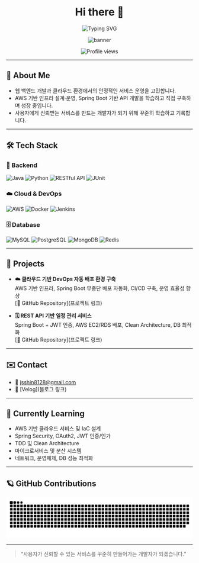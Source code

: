 <h1 align="center">Hi there 👋</h1>

<p align="center">
  <img src="https://readme-typing-svg.demolab.com?font=Fira+Code&weight=500&size=24&pause=1000&color=6DB33F&center=true&vCenter=true&multiline=true&width=600&height=50&lines=Web+Backend+Developer+%7C+Cloud+Engineering;" alt="Typing SVG" />
</p>

<p align="center">
  <img src="https://capsule-render.vercel.app/api?type=rounded&color=gradient&height=160&section=header&text=Welcome%20to%20My%20GitHub&fontSize=30&fontAlignY=40" alt="banner"/>
</p>

<p align="center">
  <img src="https://komarev.com/ghpvc/?username=jsshin8128&color=6DB33F&style=flat-square" alt="Profile views" />
</p>

---

## 🚀 About Me

- 웹 백엔드 개발과 클라우드 환경에서의 안정적인 서비스 운영을 고민합니다.
- AWS 기반 인프라 설계·운영, Spring Boot 기반 API 개발을 학습하고 직접 구축하며 성장 중입니다.
- 사용자에게 신뢰받는 서비스를 만드는 개발자가 되기 위해 꾸준히 학습하고 기록합니다.

---

## 🛠️ Tech Stack

### 🧩 Backend
![Java](https://img.shields.io/badge/Java%20(Spring%20Boot)-007396?style=for-the-badge&logo=openjdk&logoColor=white)
![Python](https://img.shields.io/badge/Python%20(FastAPI)-3776AB?style=for-the-badge&logo=python&logoColor=white)
![RESTful API](https://img.shields.io/badge/RESTful%20API-6DB33F?style=for-the-badge)
![JUnit](https://img.shields.io/badge/JUnit-25A162?style=for-the-badge)

### ☁️ Cloud & DevOps
![AWS](https://img.shields.io/badge/AWS-FF9900?style=for-the-badge&logo=amazon-aws&logoColor=white)
![Docker](https://img.shields.io/badge/Docker-2496ED?style=for-the-badge&logo=docker&logoColor=white)
![Jenkins](https://img.shields.io/badge/Jenkins-D24939?style=for-the-badge&logo=jenkins&logoColor=white)

### 🗄️ Database
![MySQL](https://img.shields.io/badge/MySQL-4479A1?style=for-the-badge&logo=mysql&logoColor=white)
![PostgreSQL](https://img.shields.io/badge/PostgreSQL-336791?style=for-the-badge&logo=postgresql&logoColor=white)
![MongoDB](https://img.shields.io/badge/MongoDB-47A248?style=for-the-badge&logo=mongodb&logoColor=white)
![Redis](https://img.shields.io/badge/Redis-DC382D?style=for-the-badge&logo=redis&logoColor=white)

---

## 📌 Projects

- **☁️ 클라우드 기반 DevOps 자동 배포 환경 구축**  
  AWS 기반 인프라, Spring Boot 무중단 배포 자동화, CI/CD 구축, 운영 효율성 향상  
  [🔗 GitHub Repository](프로젝트 링크)

- **🗓️ REST API 기반 일정 관리 서비스**  
  Spring Boot + JWT 인증, AWS EC2/RDS 배포, Clean Architecture, DB 최적화  
  [🔗 GitHub Repository](프로젝트 링크)

---

## ✉️ Contact

- 📧 [jsshin8128@gmail.com](mailto:jsshin8128@gmail.com)
- 📝 [Velog](블로그 링크)

---

## 🌱 Currently Learning

- AWS 기반 클라우드 서비스 및 IaC 설계
- Spring Security, OAuth2, JWT 인증/인가
- TDD 및 Clean Architecture
- 마이크로서비스 및 분산 시스템
- 네트워크, 운영체제, DB 성능 최적화

---

## 🪐 GitHub Contributions

<p align="center">
  <img src="https://raw.githubusercontent.com/Platane/snk/output/github-contribution-grid-snake-dark.svg" alt="snake animation" />
</p>

---

> “사용자가 신뢰할 수 있는 서비스를 꾸준히 만들어가는 개발자가 되겠습니다.”
